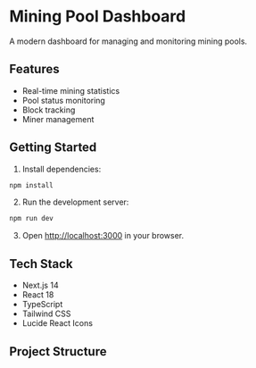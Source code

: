 # Mining Pool Dashboard

A modern dashboard for managing and monitoring mining pools.

## Features

- Real-time mining statistics
- Pool status monitoring
- Block tracking
- Miner management

## Getting Started

1. Install dependencies:
```bash
npm install
```

2. Run the development server:
```bash
npm run dev
```

3. Open [http://localhost:3000](http://localhost:3000) in your browser.

## Tech Stack

- Next.js 14
- React 18
- TypeScript
- Tailwind CSS
- Lucide React Icons

## Project Structure